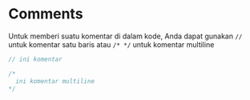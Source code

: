 # Comments

Untuk memberi suatu komentar di dalam kode, Anda dapat gunakan `//` untuk komentar satu baris atau `/* */` untuk komentar multiline

```rust
// ini komentar
```

```rust
/*
  ini komentar multiline
*/
```
